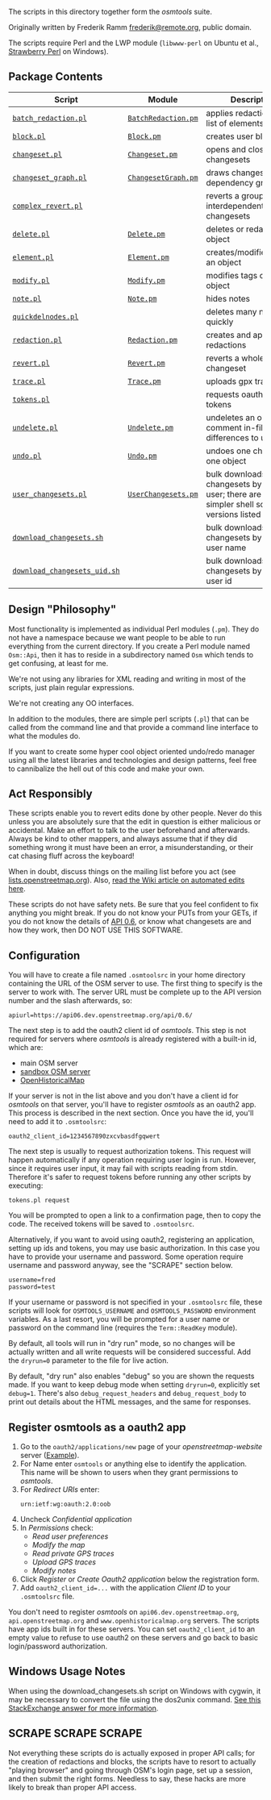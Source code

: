 The scripts in this directory together form the *osmtools* suite.

Originally written by Frederik Ramm <frederik@remote.org>, public domain.

The scripts require Perl and the LWP module (`libwww-perl` on Ubuntu et al., [Strawberry Perl](https://strawberryperl.com/) on Windows).

Package Contents
----------------

| Script  | Module  | Description  |
|---|---|---|
| [`batch_redaction.pl`](batch_redaction.pl)  | [`BatchRedaction.pm`](BatchRedaction.pm)  | applies redactions to a list of elements  |
| [`block.pl`](block.pl) | [`Block.pm`](Block.pm)  | creates user blocks  |
| [`changeset.pl`](changeset.pl)  | [`Changeset.pm`](Changeset.pm)  | opens and closes changesets  |
| [`changeset_graph.pl`](changeset_graph.pl)  | [`ChangesetGraph.pm`](ChangesetGraph.pm)  | draws changeset dependency graph  |
| [`complex_revert.pl`](complex_revert.pl)  |   | reverts a group of interdependent changesets  |
| [`delete.pl`](delete.pl)  | [`Delete.pm`](Delete.pm)  | deletes or redacts an object  |
| [`element.pl`](element.pl)  | [`Element.pm`](Element.pm)  | creates/modifies/deletes an object  |
| [`modify.pl`](modify.pl)  | [`Modify.pm`](Modify.pm)  | modifies tags of an object  |
| [`note.pl`](note.pl)  | [`Note.pm`](Note.pm)  | hides notes  |
| [`quickdelnodes.pl`](quickdelnodes.pl)  |   | deletes many nodes quickly  |
| [`redaction.pl`](redaction.pl)  | [`Redaction.pm`](Redaction.pm)  | creates and applies redactions  |
| [`revert.pl`](revert.pl)  | [`Revert.pm`](Revert.pm)  | reverts a whole changeset  |
| [`trace.pl`](trace.pl)  | [`Trace.pm`](Trace.pm)  | uploads gpx traces  |
| [`tokens.pl`](tokens.pl)  |   | requests oauth2 login tokens  |
| [`undelete.pl`](undelete.pl)  | [`Undelete.pm`](Undelete.pm)  | undeletes an object; see comment in-file for differences to undo  |
| [`undo.pl`](undo.pl)  | [`Undo.pm`](Undo.pm)  | undoes one change to one object  |
| [`user_changesets.pl`](user_changesets.pl)  | [`UserChangesets.pm`](UserChangesets.pm)  | bulk downloads changesets by given user; there are also simpler shell script versions listed below  |
| [`download_changesets.sh`](download_changesets.sh)  |   | bulk downloads changesets by given user name  |
| [`download_changesets_uid.sh`](download_changesets_uid.sh)  |   | bulk downloads changesets by given user id  |

Design "Philosophy"
-------------------

Most functionality is implemented as individual Perl modules (`.pm`). They do not have a namespace because we want people to be able to run everything from the current directory. If you create a Perl module named `Osm::Api`, then it has to reside in a subdirectory named `Osm` which tends to get confusing, at least for me.

We're not using any libraries for XML reading and writing in most of the scripts, just plain regular expressions.

We're not creating any OO interfaces.

In addition to the modules, there are simple perl scripts (`.pl`) that can be called from the command line and that provide a command line interface to what the modules do.

If you want to create some hyper cool object oriented undo/redo manager using all the latest libraries and technologies and design patterns, feel free to cannibalize the hell out of this code and make your own.

Act Responsibly
---------------

These scripts enable you to revert edits done by other people. Never do this unless you are absolutely sure that the edit in question is either malicious or accidental. Make an effort to talk to the user beforehand and afterwards. Always be kind to other mappers, and always assume that if they did something wrong it must have been an error, a misunderstanding, or their cat chasing fluff across the keyboard!

When in doubt, discuss things on the mailing list before you act (see [lists.openstreetmap.org](https://lists.openstreetmap.org/)). Also, [read the Wiki article on automated edits here](https://wiki.openstreetmap.org/wiki/Automated_Edits).

These scripts do not have safety nets. Be sure that you feel confident to fix anything you might break. If you do not know your PUTs from your GETs, if you do not know the details of [API 0.6](https://wiki.openstreetmap.org/wiki/API_v0.6), or know what changesets are and how they work, then DO NOT USE THIS SOFTWARE.

Configuration
-------------

You will have to create a file named `.osmtoolsrc` in your home directory containing the URL of the OSM server to use. The first thing to specify is the server to work with. The server URL must be complete up to the API version number and the slash afterwards, so:

    apiurl=https://api06.dev.openstreetmap.org/api/0.6/

The next step is to add the oauth2 client id of *osmtools*. This step is not required for servers where *osmtools* is already registered with a built-in id, which are:

- main OSM server
- [sandbox OSM server](https://wiki.openstreetmap.org/wiki/Sandbox_for_editing#Experiment_with_the_API_(advanced))
- [OpenHistoricalMap](https://wiki.openstreetmap.org/wiki/Open_Historical_Map)

If your server is not in the list above and you don't have a client id for *osmtools* on that server, you'll have to register *osmtools* as an oauth2 app. This process is described in the next section. Once you have the id, you'll need to add it to `.osmtoolsrc`:

    oauth2_client_id=1234567890zxcvbasdfgqwert

The next step is usually to request authorization tokens. This request will happen automatically if any operation requiring user login is run. However, since it requires user input, it may fail with scripts reading from stdin. Therefore it's safer to request tokens before running any other scripts by executing:

    tokens.pl request

You will be prompted to open a link to a confirmation page, then to copy the code. The received tokens will be saved to `.osmtoolsrc`.

Alternatively, if you want to avoid using oauth2, registering an application, setting up ids and tokens, you may use basic authorization. In this case you have to provide your username and password. Some operation require username and password anyway, see the "SCRAPE" section below.

    username=fred
    password=test

If your username or password is not specified in your `.osmtoolsrc` file, these scripts will look for `OSMTOOLS_USERNAME` and `OSMTOOLS_PASSWORD` environment variables. As a last resort, you will be prompted for a user name or password on the command line (requires the `Term::ReadKey` module).

By default, all tools will run in "dry run" mode, so no changes will be actually written and all write requests will be considered successful. Add the `dryrun=0` parameter to the file for live action.

By default, "dry run" also enables "debug" so you are shown the requests made. If you want to keep debug mode when setting `dryrun=0`, explicitly set `debug=1`. There's also `debug_request_headers` and `debug_request_body` to print out details about the HTML messages, and the same for responses.

Register osmtools as a oauth2 app
---------------------------------

1. Go to the `oauth2/applications/new` page of your *openstreetmap-website* server ([Example](https://api06.dev.openstreetmap.org/oauth2/applications/new)).
2. For Name enter `osmtools` or anything else to identify the application. This name will be shown to users when they grant permissions to *osmtools*.
3. For *Redirect URIs* enter:
    ```
    urn:ietf:wg:oauth:2.0:oob
    ```
4. Uncheck *Confidential application*
5. In *Permissions* check:
    - *Read user preferences*
    - *Modify the map*
    - *Read private GPS traces*
    - *Upload GPS traces*
    - *Modify notes*
6. Click *Register* or *Create Oauth2 application* below the registration form.
7. Add `oauth2_client_id=...` with the application *Client ID* to your `.osmtoolsrc` file.

You don't need to register *osmtools* on `api06.dev.openstreetmap.org`, `api.openstreetmap.org` and `www.openhistoricalmap.org` servers. The scripts have app ids built in for these servers. You can set `oauth2_client_id` to an empty value to refuse to use oauth2 on these servers and go back to basic login/password authorization.

Windows Usage Notes
-------------------

When using the download_changesets.sh script on Windows with cygwin, it may be necessary to convert the file using the dos2unix command. [See this StackExchange answer for more information](https://stackoverflow.com/a/11617204).

SCRAPE SCRAPE SCRAPE
--------------------

Not everything these scripts do is actually exposed in proper API calls; for the creation of redactions and blocks, the scripts have to resort to actually "playing browser" and going through OSM's login page, set up a session, and then submit the right forms. Needless to say, these hacks are more likely to break than proper API access.
